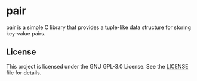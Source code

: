 # pair

pair is a simple C library that provides a
tuple-like data structure for storing key-value pairs.

## License

This project is licensed under the GNU GPL-3.0 License. See the [LICENSE](LICENSE) file for details.